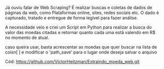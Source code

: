
Já ouviu falar de Web Scraping? É realizar buscas e coletas de dados de páginas da web, como Plataformas online, sites, redes sociais etc.
O dado é capturado, tratado e entregue de forma legível para fazer análise.

A necessidade veio e criei um Script em Python para realizar a busca do valor das moedas citadas e retornar quanto cada uma está valendo em R$ no momento de atual.

caso queira usar, basta acrescentar as moedas que quer buscar na lista de coisn[ ] e modificar o 'path_save' para o lugar onde deseja salvar o arquivo

Cód: https://github.com/VictorHeitzman/Extraindo_moeda_web.git
